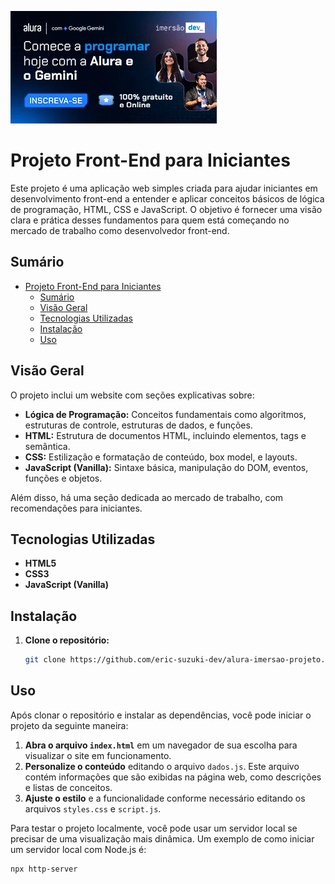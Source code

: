 ![Banner da Imersão Dev Google Gemini](assets/imersao-dev-google-gemini-inscreva-se-banner-final-artigo-mobile.webp)

# Projeto Front-End para Iniciantes

Este projeto é uma aplicação web simples criada para ajudar iniciantes em desenvolvimento front-end a entender e aplicar conceitos básicos de lógica de programação, HTML, CSS e JavaScript. O objetivo é fornecer uma visão clara e prática desses fundamentos para quem está começando no mercado de trabalho como desenvolvedor front-end.

## Sumário

- [Projeto Front-End para Iniciantes](#projeto-front-end-para-iniciantes)
  - [Sumário](#sumário)
  - [Visão Geral](#visão-geral)
  - [Tecnologias Utilizadas](#tecnologias-utilizadas)
  - [Instalação](#instalação)
  - [Uso](#uso)

## Visão Geral

O projeto inclui um website com seções explicativas sobre:

- **Lógica de Programação:** Conceitos fundamentais como algoritmos, estruturas de controle, estruturas de dados, e funções.
- **HTML:** Estrutura de documentos HTML, incluindo elementos, tags e semântica.
- **CSS:** Estilização e formatação de conteúdo, box model, e layouts.
- **JavaScript (Vanilla):** Sintaxe básica, manipulação do DOM, eventos, funções e objetos.

Além disso, há uma seção dedicada ao mercado de trabalho, com recomendações para iniciantes.

## Tecnologias Utilizadas

- **HTML5**
- **CSS3**
- **JavaScript (Vanilla)**

## Instalação

1. **Clone o repositório:**

   ```bash
   git clone https://github.com/eric-suzuki-dev/alura-imersao-projeto.git

## Uso

Após clonar o repositório e instalar as dependências, você pode iniciar o projeto da seguinte maneira:

1. **Abra o arquivo `index.html`** em um navegador de sua escolha para visualizar o site em funcionamento.
2. **Personalize o conteúdo** editando o arquivo `dados.js`. Este arquivo contém informações que são exibidas na página web, como descrições e listas de conceitos.
3. **Ajuste o estilo** e a funcionalidade conforme necessário editando os arquivos `styles.css` e `script.js`.

Para testar o projeto localmente, você pode usar um servidor local se precisar de uma visualização mais dinâmica. Um exemplo de como iniciar um servidor local com Node.js é:

```bash
npx http-server